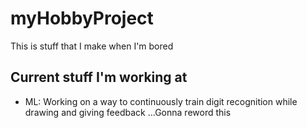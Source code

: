 # myHobbyProject
This is stuff that I make when I'm bored

Current stuff I'm working at
---
* ML: Working on a way to continuously train digit recognition while drawing and giving feedback
...Gonna reword this